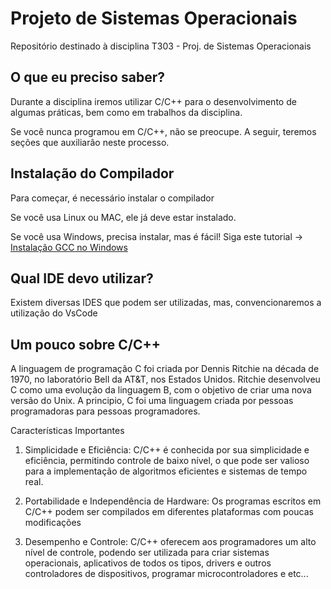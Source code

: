 # Projeto de Sistemas Operacionais

Repositório destinado à disciplina T303 - Proj. de Sistemas Operacionais


## O que eu preciso saber?

Durante a disciplina iremos utilizar C/C++ para o desenvolvimento de algumas práticas, bem como em trabalhos da disciplina.

Se você nunca programou em C/C++, não se preocupe. A seguir, teremos seções que auxiliarão neste processo.


## Instalação do Compilador

Para começar, é necessário instalar o compilador

Se você usa Linux ou MAC, ele já deve estar instalado.

Se você usa Windows, precisa instalar, mas é fácil! Siga este tutorial ->  [Instalação GCC no Windows](https://www.alura.com.br/artigos/compilando-executando-programas-c-c-windows)

## Qual IDE devo utilizar?

Existem diversas IDES que podem ser utilizadas, mas, convencionaremos a utilização do VsCode

## Um pouco sobre C/C++

A linguagem de programação C foi criada por Dennis Ritchie na década de 1970, no laboratório Bell da AT&T, nos Estados Unidos. Ritchie desenvolveu C como uma evolução da linguagem B, com o objetivo de criar uma nova versão do Unix. A principio, C foi uma linguagem criada por pessoas programadoras para pessoas programadores.

Características Importantes

1. Simplicidade e Eficiência: C/C++ é conhecida por sua simplicidade e eficiência, permitindo controle de baixo nível, o que pode ser valioso para a implementação de algoritmos eficientes e sistemas de tempo real.

2. Portabilidade e Independência de Hardware: Os programas escritos em C/C++ podem ser compilados em diferentes plataformas com poucas modificações

4. Desempenho e Controle: C/C++ oferecem aos programadores um alto nível de controle, podendo ser utilizada para criar sistemas operacionais, aplicativos de todos os tipos, drivers e outros controladores de dispositivos, programar microcontroladores e etc...